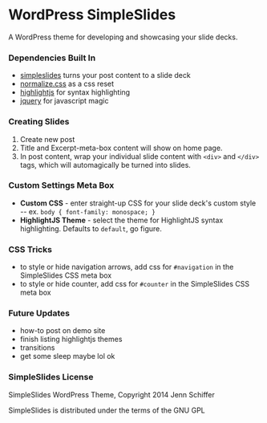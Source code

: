 WordPress SimpleSlides
======================

A WordPress theme for developing and showcasing your slide decks.

### Dependencies Built In
* [simpleslides](http://github.com/jennschiffer/simpleslides) turns your post content to a slide deck
* [normalize.css](https://github.com/necolas/normalize.css) as a css reset
* [highlightjs](https://github.com/isagalaev/highlight.js) for syntax highlighting
* [jquery](http://jquery.com/) for javascript magic

### Creating Slides
1. Create new post
2. Title and Excerpt-meta-box content will show on home page.
3. In post content, wrap your individual slide content with `<div>` and `</div>` tags, which will automagically be turned into slides.

### Custom Settings Meta Box
* **Custom CSS** - enter straight-up CSS for your slide deck's custom style -- ex. `body { font-family: monospace; }`
* **HighlightJS Theme** - select the theme for HighlightJS syntax highlighting. Defaults to `default`, go figure.

### CSS Tricks
* to style or hide navigation arrows, add css for `#navigation` in the SimpleSlides CSS meta box
* to style or hide counter, add css for `#counter` in the SimpleSlides CSS meta box

### Future Updates
* how-to post on demo site
* finish listing highlightjs themes
* transitions
* get some sleep maybe lol ok

### SimpleSlides License
SimpleSlides WordPress Theme, Copyright 2014 Jenn Schiffer

SimpleSlides is distributed under the terms of the GNU GPL
